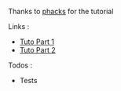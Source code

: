 Thanks to [phacks](https://github.com/phacks/redux-todomvc) for the tutorial

Links : 

- [Tuto Part 1](http://www.theodo.fr/blog/2016/03/getting-started-with-react-redux-and-immutable-a-test-driven-tutorial-part-1/)
- [Tuto Part 2](http://www.theodo.fr/blog/2016/03/getting-started-with-react-redux-and-immutable-a-test-driven-tutorial-part-2/)

Todos : 

- Tests